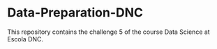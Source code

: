 # Data-Preparation-DNC
This repository contains the challenge 5 of the course Data Science at Escola DNC.
